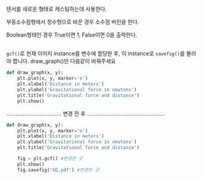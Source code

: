 텐서를 새로운 형태로 캐스팅하는데 사용한다.

부동소수점형에서 정수형으로 바꾼 경우 소수점 버린을 한다.

Boolean형태인 경우 True이면 1, False이면 0을 출력한다.

## 

`gcf()`로 현재 이미지 instance를 변수에 할당한 후, 이 instance로 `savefig()`를 불러야 합니다. draw_graph()만 다음같이 바꿔주세요



```python
def draw_graph(x, y):
    plt.plot(x, y, marker='o')
    plt.xlabel('Distance in meters')
    plt.ylabel('Gravitational force in newtons')
    plt.title('Gravitational force and distance')
    plt.show()
```

.................................... 변경 전 후 ...................................................

```python
def draw_graph(x, y):
    plt.plot(x, y, marker='o')
    plt.xlabel('Distance in meters')
    plt.ylabel('Gravitational force in newtons')
    plt.title('Gravitational force and distance')

    fig = plt.gcf() #변경한 곳
    plt.show()
    fig.savefig('GG.pdf') #변경한 곳
```
